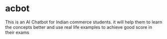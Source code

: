 # acbot
This is an AI Chatbot for Indian commerce students. it will help them to learn the concepts better and use real life examples to achieve good score in their exams
